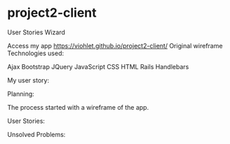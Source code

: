 # project2-client

User Stories Wizard

Access my app https://viohlet.github.io/project2-client/
Original wireframe 
Technologies used:

Ajax
Bootstrap
JQuery
JavaScript
CSS
HTML
Rails
Handlebars


My user story:


Planning:

The process started with a wireframe of the app.


User Stories:


Unsolved Problems:
